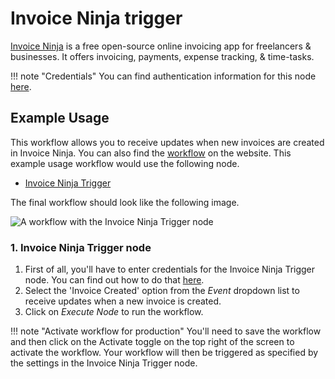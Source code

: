 # Invoice Ninja trigger

[Invoice Ninja](https://www.invoiceninja.com/) is a free open-source online invoicing app for freelancers & businesses. It offers invoicing, payments, expense tracking, & time-tasks.

!!! note "Credentials"
    You can find authentication information for this node [here](/integrations/builtin/credentials/invoiceninja/).



## Example Usage

This workflow allows you to receive updates when new invoices are created in Invoice Ninja. You can also find the [workflow](https://n8n.io/workflows/535) on the website. This example usage workflow would use the following node.

- [Invoice Ninja Trigger]()

The final workflow should look like the following image.

![A workflow with the Invoice Ninja Trigger node](/_images/integrations/builtin/trigger-nodes/invoiceninjatrigger/workflow.png)


### 1. Invoice Ninja Trigger node

1. First of all, you'll have to enter credentials for the Invoice Ninja Trigger node. You can find out how to do that [here](/integrations/builtin/credentials/invoiceninja/).
2. Select the 'Invoice Created' option from the *Event* dropdown list to receive updates when a new invoice is created.
3. Click on *Execute Node* to run the workflow.

!!! note "Activate workflow for production"
    You'll need to save the workflow and then click on the Activate toggle on the top right of the screen to activate the workflow. Your workflow will then be triggered as specified by the settings in the Invoice Ninja Trigger node.

